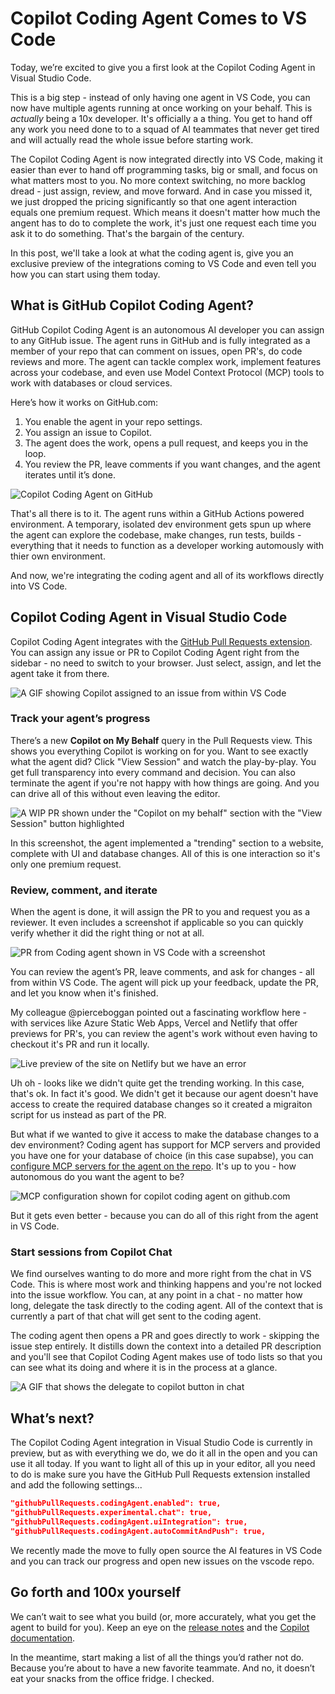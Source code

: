 

# Copilot Coding Agent Comes to VS Code

Today, we’re excited to give you a first look at the Copilot Coding Agent in Visual Studio Code.

This is a big step - instead of only having one agent in VS Code, you can now have multiple agents running at once working on your behalf. This is _actually_ being a 10x developer. It's officially a a thing. You get to hand off any work you need done to to a squad of AI teammates that never get tired and will actually read the whole issue before starting work.

The Copilot Coding Agent is now integrated directly into VS Code, making it easier than ever to hand off programming tasks, big or small, and focus on what matters most to you. No more context switching, no more backlog dread - just assign, review, and move forward. And in case you missed it, we just dropped the pricing significantly so that one agent interaction equals one premium request. Which means it doesn't matter how much the angent has to do to complete the work, it's just one request each time you ask it to do something. That's the bargain of the century.

In this post, we'll take a look at what the coding agent is, give you an exclusive preview of the integrations coming to VS Code and even tell you how you can start using them today.

## What is GitHub Copilot Coding Agent?

GitHub Copilot Coding Agent is an autonomous AI developer you can assign to any GitHub issue. The agent runs in GitHub and is fully integrated as a member of your repo that can comment on issues, open PR's, do code reviews and more. The agent can tackle complex work, implement features across your codebase, and even use Model Context Protocol (MCP) tools to work with databases or cloud services.

Here’s how it works on GitHub.com:

1. You enable the agent in your repo settings.
2. You assign an issue to Copilot.
3. The agent does the work, opens a pull request, and keeps you in the loop.
4. You review the PR, leave comments if you want changes, and the agent iterates until it’s done.

![Copilot Coding Agent on GitHub](coding-agent-github.png)

That's all there is to it. The agent runs within a GitHub Actions powered environment. A temporary, isolated dev environment gets spun up where the agent can explore the codebase, make changes, run tests, builds - everything that it needs to function as a developer working automously with thier own environment.

And now, we're integrating the coding agent and all of its workflows directly into VS Code.

## Copilot Coding Agent in Visual Studio Code

Copilot Coding Agent integrates with the [GitHub Pull Requests extension](https://marketplace.visualstudio.com/items?itemName=GitHub.vscode-pull-request-github). You can assign any issue or PR to Copilot Coding Agent right from the sidebar - no need to switch to your browser. Just select, assign, and let the agent take it from there.

![A GIF showing Copilot assigned to an issue from within VS Code](assign-to-copilot-gif.gif)

### Track your agent’s progress

There’s a new **Copilot on My Behalf** query in the Pull Requests view. This shows you everything Copilot is working on for you. Want to see exactly what the agent did? Click "View Session" and watch the play-by-play. You get full transparency into every command and decision. You can also terminate the agent if you're not happy with how things are going. And you can drive all of this without even leaving the editor.

![A WIP PR shown under the "Copilot on my behalf" section with the "View Session" button highlighted](copilot-wip.png)

In this screenshot, the agent implemented a "trending" section to a website, complete with UI and database changes. All of this is one interaction so it's only one premium request.

### Review, comment, and iterate

When the agent is done, it will assign the PR to you and request you as a reviewer. It even includes a screenshot if applicable so you can quickly verify whether it did the right thing or not at all.

![PR from Coding agent shown in VS Code with a screenshot](draft-with-screenshot.png)

You can review the agent’s PR, leave comments, and ask for changes - all from within VS Code. The agent will pick up your feedback, update the PR, and let you know when it's finished.

My colleague @pierceboggan pointed out a fascinating workflow here - with services like Azure Static Web Apps, Vercel and Netlify that offer previews for PR's, you can review the agent's work without even having to checkout it's PR and run it locally.

![Live preview of the site on Netlify but we have an error](live-preview-netlify.png)

Uh oh - looks like we didn't quite get the trending working. In this case, that's ok. In fact it's good. We didn't get it because our agent doesn't have access to create the required database changes so it created a migraiton script for us instead as part of the PR.

But what if we wanted to give it access to make the database changes to a dev environment? Coding agent has support for MCP servers and provided you have one for your database of choice (in this case supabse), you can [configure MCP servers for the agent on the repo](https://docs.github.com/en/copilot/how-tos/agents/copilot-coding-agent/extending-copilot-coding-agent-with-mcp). It's up to you - how autonomous do you want the agent to be?

![MCP configuration shown for copilot coding agent on github.com](coding-agent-mcp-config.png)

But it gets even better - because you can do all of this right from the agent in VS Code.

### Start sessions from Copilot Chat

We find ourselves wanting to do more and more right from the chat in VS Code. This is where most work and thinking happens and you're not locked into the issue workflow. You can, at any point in a chat - no matter how long, delegate the task directly to the coding agent. All of the context that is currently a part of that chat will get sent to the coding agent.

The coding agent then opens a PR and goes directly to work - skipping the issue step entirely. It distills down the context into a detailed PR description and you'll see that Copilot Coding Agent makes use of todo lists so that you can see what its doing and where it is in the process at a glance.

![A GIF that shows the delegate to copilot button in chat](delegate-to-coding-agent.gif)

## What’s next?

The Copilot Coding Agent integration in Visual Studio Code is currently in preview, but as with everything we do, we do it all in the open and you can use it all today. If you want to light all of this up in your editor, all you need to do is make sure you have the GitHub Pull Requests extension installed and add the following settings...

```json
"githubPullRequests.codingAgent.enabled": true,
"githubPullRequests.experimental.chat": true,
"githubPullRequests.codingAgent.uiIntegration": true,
"githubPullRequests.codingAgent.autoCommitAndPush": true,
```

We recently made the move to fully open source the AI features in VS Code and you can track our progress and open new issues on the vscode repo.

## Go forth and 100x yourself

We can’t wait to see what you build (or, more accurately, what you get the agent to build for you). Keep an eye on the [release notes](/release-notes/) and the [Copilot documentation](https://docs.github.com/en/copilot/concepts/about-copilot-coding-agent).

In the meantime, start making a list of all the things you’d rather not do. Because you’re about to have a new favorite teammate. And no, it doesn’t eat your snacks from the office fridge. I checked.
